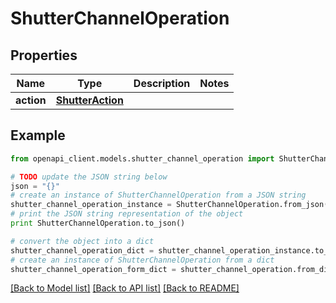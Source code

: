 # ShutterChannelOperation


## Properties
Name | Type | Description | Notes
------------ | ------------- | ------------- | -------------
**action** | [**ShutterAction**](ShutterAction.md) |  | 

## Example

```python
from openapi_client.models.shutter_channel_operation import ShutterChannelOperation

# TODO update the JSON string below
json = "{}"
# create an instance of ShutterChannelOperation from a JSON string
shutter_channel_operation_instance = ShutterChannelOperation.from_json(json)
# print the JSON string representation of the object
print ShutterChannelOperation.to_json()

# convert the object into a dict
shutter_channel_operation_dict = shutter_channel_operation_instance.to_dict()
# create an instance of ShutterChannelOperation from a dict
shutter_channel_operation_form_dict = shutter_channel_operation.from_dict(shutter_channel_operation_dict)
```
[[Back to Model list]](../README.md#documentation-for-models) [[Back to API list]](../README.md#documentation-for-api-endpoints) [[Back to README]](../README.md)


